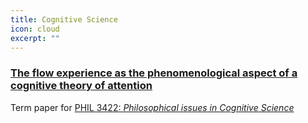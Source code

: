 ```yaml
---
title: Cognitive Science
icon: cloud
excerpt: ""
---
```


### [The flow experience as the phenomenological aspect of a cognitive theory of attention](/images/portfolio/rjw_phil3422_2016-0526.pdf)

Term paper for [PHIL 3422: _Philosophical issues in Cognitive Science_](http://www.brooklyn.cuny.edu/courses/ShowCourse.do?redirect=/acad/course_info.jsp&dsc=PHIL.&crs_num=3422&div=U)
